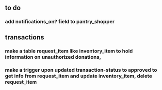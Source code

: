 ## to do
### add notifications_on? field to pantry_shopper

## transactions

 ### make a table request_item like inventory_item to hold information on unauthorized donations,
### make a trigger upon updated transaction-status to approved to get info from request_item and update inventory_item, delete request_item
